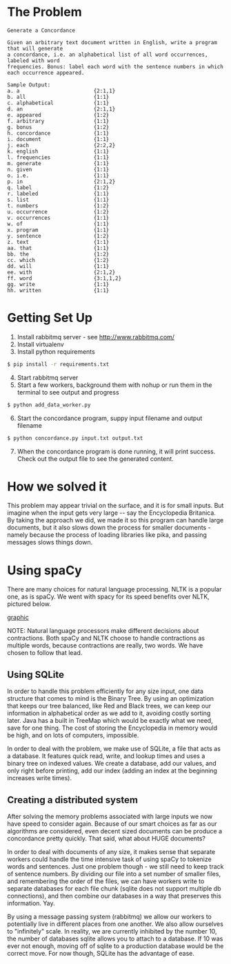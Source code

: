 
# The Problem

```
Generate a Concordance 

Given an arbitrary text document written in English, write a program that will generate 
a concordance, i.e. an alphabetical list of all word occurrences, labeled with word 
frequencies. Bonus: label each word with the sentence numbers in which each occurrence appeared. 

Sample Output:
a. a                        {2:1,1}
b. all                      {1:1}
c. alphabetical             {1:1}
d. an                       {2:1,1}
e. appeared                 {1:2}
f. arbitrary                {1:1}
g. bonus                    {1:2}
h. concordance              {1:1}
i. document                 {1:1}
j. each                     {2:2,2}
k. english                  {1:1}
l. frequencies              {1:1}
m. generate                 {1:1}
n. given                    {1:1}
o. i.e.                     {1:1}
p. in                       {2:1,2}
q. label                    {1:2}
r. labeled                  {1:1}
s. list                     {1:1}
t. numbers                  {1:2}
u. occurrence               {1:2}
v. occurrences              {1:1}
w. of                       {1:1}
x. program                  {1:1}
y. sentence                 {1:2}
z. text                     {1:1}
aa. that                    {1:1}
bb. the                     {1:2}
cc. which                   {1:2}
dd. will                    {1:1}
ee. with                    {2:1,2}
ff. word                    {3:1,1,2}
gg. write                   {1:1}
hh. written                 {1:1}
```


# Getting Set Up

1. Install rabbitmq server - see http://www.rabbitmq.com/
2. Install virtualenv
3. Install python requirements

```sh
$ pip install -r requirements.txt
```

4. Start rabbitmq server
5. Start a few workers, background them with nohup or run them in the terminal to see output and progress
```sh
$ python add_data_worker.py
```
6. Start the concordance program, suppy input filename and output filename
```sh
$ python concordance.py input.txt output.txt
```

7.  When the concordance program is done running, it will print success.  Check out the output file to see the generated content.


# How we solved it

This problem may appear trivial on the surface, and it is for small inputs.  But imagine when the input gets
very large -- say the Encyclopedia Britanica.  By taking the approach we did, we made it so this program can 
handle large documents, but it also slows down the process for smaller documents - namely because the process
of loading libraries like pika, and passing messages slows things down.

# Using spaCy

There are many choices for natural language processing.  NLTK is a popular one, as is spaCy.  We went with spacy for its speed benefits over NLTK, pictured below.

[graphic](timing.png)

NOTE: Natural language processors make different decisions about contractions.  Both spaCy and NLTK choose
to handle contractions as multiple words, because contractions are really, two words.  We have chosen to 
follow that lead.

## Using SQLite 

In order to handle this problem efficiently for any size input, one data structure that comes to mind is the 
Binary Tree.  By using an optimization that keeps our tree balanced, like Red and Black trees, we can keep
our information in alphabetical order as we add to it, avoiding costly sorting later. Java has a built in 
TreeMap which would be exactly what we need, save for one thing.  The cost of storing the Encyclopedia in
memory would be high, and on lots of computers, impossible.

In order to deal with the problem, we make use of SQLite, a file that acts as a database.  It features quick
read, write, and lookup times and uses a binary tree on indexed values.  We create a database, add our values,
and only right before printing, add our index (adding an index at the beginning increases write times).


## Creating a distributed system

After solving the memory problems associated with large inputs we now have speed to consider again. Because of our smart choices as far as our algorithms are considered, even decent sized documents can be produce a
concordance pretty quickly.  That said, what about HUGE documents?

In order to deal with documents of any size, it makes sense that separate workers could handle the time intensive task of using spaCy to tokenize words and sentences. Just one problem though - we still need to keep
track of sentence numbers.  By dividing our file into a set number of smaller files, and remembering the order
of the files, we can have workers write to separate databases for each file chunk (sqlite does not support
multiple db connections), and then combine our databases in a way that preserves this information.  Yay.

By using a message passing system (rabbitmq) we allow our workers to potentially live in different places from
one another.  We also allow ourselves to "infinitely" scale.  In reality, we are currently inhibited by the 
number 10, the number of databases sqlite allows you to attach to a database.  If 10 was ever not enough,
moving off of sqlite to a production database would be the correct move. For now though, SQLite has the advantage of ease.

